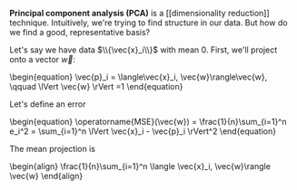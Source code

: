 **Principal component analysis (PCA)** is a [[dimensionality reduction]] technique. Intuitively, we're trying to find structure in our data. But how do we find a good, representative basis? 


Let's say we have data $\\{\vec{x}_i\\}$ with mean 0. First, we'll project onto a vector $\vec{w}$:

\begin{equation}
\vec{p}_i = \langle\vec{x}_i, \vec{w}\rangle\vec{w}, \qquad \lVert \vec{w} \rVert =1
\end{equation}

Let's define an error

\begin{equation}
\operatorname{MSE}(\vec{w}) = \frac{1}{n}\sum_{i=1}^n e_i^2 = \sum_{i=1}^n \lVert \vec{x}_i - \vec{p}_i \rVert^2
\end{equation}

The mean projection is 

\begin{align}
\frac{1}{n}\sum_{i=1}^n \langle \vec{x}_i, \vec{w}\rangle \vec{w}
\end{align}